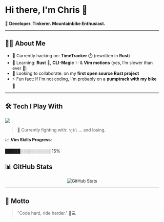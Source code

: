 # Hi there, I'm Chris 👋  

🚀 **Developer. Tinkerer. Mountainbike Enthusiast.**  

---

## 👨‍💻 About Me  
- 🔭 Currently hacking on: **TimeTracker** ⏱️ (rewritten in **Rust**)  
- 🌱 Learning: **Rust** 🦀, **CLI-Magic** ✨ & **Vim motions** (yes, I’m slower than ever 🐌)  
- 👯 Looking to collaborate: on my **first open source Rust project**  
- ⚡ Fun fact: If I'm not coding, I'm probably on a **pumptrack with my bike** 🚵  

---

## 🛠️ Tech I Play With  
<p align="left">
  <img src="https://skillicons.dev/icons?i=rust,go,dart,flutter,ts,neovim,git,docker" />
</p>  

> 🎹 Currently fighting with: `hjkl` … and losing.  

📈 **Vim Skills Progress**:  

█████░░░░░░░░░░ 15%


## 📊 GitHub Stats  
<p align="center">
  <img src="https://github-readme-stats.vercel.app/api?username=chrisjung01&show_icons=true&theme=radical" alt="GitHub Stats" />
  <br/>
</p>

---

## 🎯 Motto  
> "Code hard, ride harder." 🚵💻  

